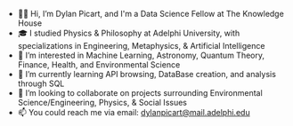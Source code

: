 - 👋🏾 Hi, I’m Dylan Picart, and I'm a Data Science Fellow at The Knowledge House
- 🎓 I studied Physics & Philosophy at Adelphi University, with specializations in Engineering, Metaphysics, & Artificial Intelligence
- 👀 I’m interested in Machine Learning, Astronomy, Quantum Theory, Finance, Health, and Environmental Science
- 🌱 I’m currently learning API browsing, DataBase creation, and analysis through SQL
- 💞️ I’m looking to collaborate on projects surrounding Environmental Science/Engineering, Physics, & Social Issues
- 📫 You could reach me via email: dylanpicart@mail.adelphi.edu

<!---
dylanpicart/dylanpicart is a ✨ special ✨ repository because its `README.md` (this file) appears on your GitHub profile.
You can click the Preview link to take a look at your changes.
--->
